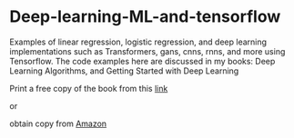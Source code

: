 # Deep-learning-ML-and-tensorflow

Examples of linear regression, logistic regression, and deep learning implementations such as Transformers, gans, cnns, rnns, and more using Tensorflow. 
The code examples here are discussed in my books: Deep Learning Algorithms, and Getting Started with Deep Learning 

Print a free copy of the book from this [link](http://www.rcalix.com/DLAbookCalix.pdf)

or 

obtain copy from [Amazon](https://www.amazon.com/Deep-Learning-Algorithms-Transformers-encoders/dp/B08GFPMFW9/ref=sr_1_1?qid=1647628993&refinements=p_27%3ARicardo+A+Calix&s=books&sr=1-1&text=Ricardo+A+Calix)
